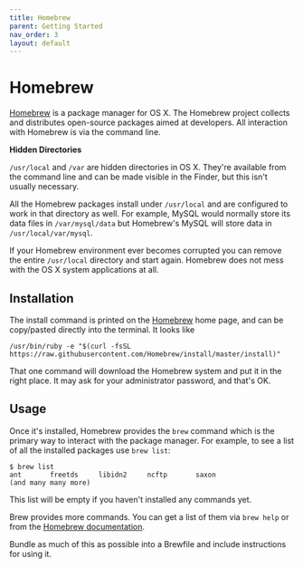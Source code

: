 ```yaml
---
title: Homebrew
parent: Getting Started
nav_order: 3
layout: default
---
```


# Homebrew

[Homebrew](https://brew.sh/) is a package manager for OS X. The Homebrew
project collects and distributes open-source packages aimed at
developers. All interaction with Homebrew is via the command line.

<div class="sidebar">

**Hidden Directories**

`/usr/local` and `/var` are hidden directories in OS X. They're
available from the command line and can be made visible in the Finder,
but this isn't usually necessary.

</div>

All the Homebrew packages install under `/usr/local` and are configured
to work in that directory as well. For example, MySQL would normally
store its data files in `/var/mysql/data` but Homebrew's MySQL will
store data in `/usr/local/var/mysql`.

If your Homebrew environment ever becomes corrupted you can remove the
entire `/usr/local` directory and start again. Homebrew does not mess
with the OS X system applications at all.

## Installation

The install command is printed on the [Homebrew](https://brew.sh/) home
page, and can be copy/pasted directly into the terminal. It looks like

``` console
/usr/bin/ruby -e "$(curl -fsSL https://raw.githubusercontent.com/Homebrew/install/master/install)"
```

That one command will download the Homebrew system and put it in the
right place. It may ask for your administrator password, and that's OK.

## Usage

Once it's installed, Homebrew provides the `brew` command which is the
primary way to interact with the package manager. For example, to see a
list of all the installed packages use `brew list`:

    $ brew list
    ant       freetds     libidn2     ncftp       saxon
    (and many many more)

This list will be empty if you haven't installed any commands yet.

Brew provides more commands. You can get a list of them via `brew help`
or from the [Homebrew documentation](https://docs.brew.sh/).

<div class="todo">

Bundle as much of this as possible into a Brewfile and include
instructions for using it.

</div>
